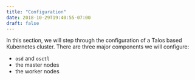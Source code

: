 ```yaml
---
title: "Configuration"
date: 2018-10-29T19:40:55-07:00
draft: false
---
```


In this section, we will step through the configuration of a Talos based Kubernetes cluster.
There are three major components we will configure:

- `osd` and `osctl`
- the master nodes
- the worker nodes

